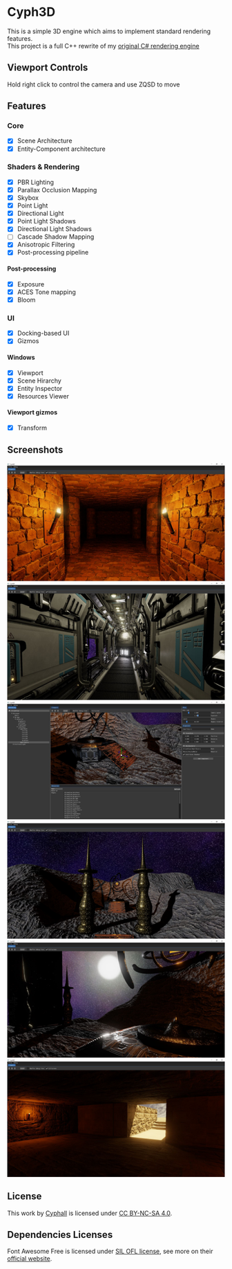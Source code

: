# Cyph3D

This is a simple 3D engine which aims to implement standard rendering features.<br/>
This project is a full C++ rewrite of my [original C# rendering engine](https://github.com/Cyphall/Cyph3D-legacy)

## Viewport Controls

Hold right click to control the camera and use ZQSD to move

## Features

### Core

- [x] Scene Architecture
- [x] Entity-Component architecture

### Shaders & Rendering

- [x] PBR Lighting
- [x] Parallax Occlusion Mapping
- [x] Skybox
- [x] Point Light
- [x] Directional Light
- [x] Point Light Shadows
- [x] Directional Light Shadows
- [ ] Cascade Shadow Mapping
- [x] Anisotropic Filtering
- [x] Post-processing pipeline

#### Post-processing
- [x] Exposure
- [x] ACES Tone mapping
- [x] Bloom

### UI

- [x] Docking-based UI
- [x] Gizmos
  
#### Windows
- [x] Viewport
- [x] Scene Hirarchy
- [x] Entity Inspector
- [x] Resources Viewer

#### Viewport gizmos
- [x] Transform

## Screenshots

![](screenshots/01.jpg?raw=true "Dungeon Scene")
![](screenshots/02.jpg?raw=true "Spaceship Scene")
![](screenshots/03.jpg?raw=true "Cyph3D Interface")
![](screenshots/04.jpg?raw=true "Alien Alter Scene #1")
![](screenshots/05.jpg?raw=true "Alien Alter Scene #2")
![](screenshots/06.jpg?raw=true "Egyptian Temple Scene")

## License

This work by [Cyphall](https://github.com/Cyphall) is licensed under [CC BY-NC-SA 4.0](https://creativecommons.org/licenses/by-nc-sa/4.0).

## Dependencies Licenses

Font Awesome Free is licensed under [SIL OFL license](https://scripts.sil.org/OFL), see more on their [official website](https://fontawesome.com/license/free).
